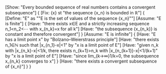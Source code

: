 [Show: "Every bounded sequence of real numbers contains a convergent subsequence"]
{
    [Fix: {x} st "the sequence {x_n} is bounded in ℝ"]
    {
        [Define: "E" as ""E is the set of values of the sequence {x_n}""]
        [Assume: "E is finite"]
        {
            [Have: "there exists x∈E and a strictly increasing sequence n_1<n_2<⋯ with x_{n_k}=x for all k"]
            [Have: "the subsequence {x_{n_k}} is constant and therefore convergent"]
        }
        [Assume: "E is infinite"]
        {
            [Have: "E has a limit point x" by "Bolzano–Weierstrass principle"]
            [Have: "there exists n_1∈ℕ such that |x_{n_1}-x|<1" by "x is a limit point of E"]
            [Have: "given n_k with |x_{n_k}-x|<1/k, there exists n_{k+1}>n_k with |x_{n_{k+1}}-x|<1/(k+1)" by "x is a limit point of E"]
            [Have: "since lim_{k→∞}1/k=0, the subsequence x_{n_k} converges to x"]
        }
        [Have: "there exists a convergent subsequence of {x_n}"]
    }
}